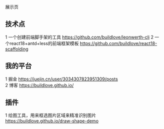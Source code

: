 展示页

## 技术点

1 一个创建前端脚手架的工具 https://github.com/buildlove/leonwerth-cli
2 一个react18+antd+less的前端框架模板 https://github.com/buildlove/react18-scaffolding


## 我的平台

1 掘金 https://juejin.cn/user/3034307823951309/posts  
2 博客 https://buildlove.github.io/  

## 插件

1 绘图工具，用来框选图片区域来精准识别图片 https://buildlove.github.io/draw-shape-demo  

